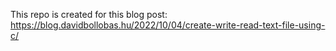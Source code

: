 ﻿This repo is created for this blog post: https://blog.davidbollobas.hu/2022/10/04/create-write-read-text-file-using-c/